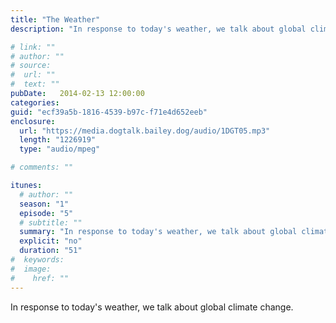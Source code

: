 ```yaml
---
title: "The Weather"
description: "In response to today's weather, we talk about global climate change."

# link: ""
# author: ""
# source:
#  url: ""
#  text: ""
pubDate:   2014-02-13 12:00:00
categories:
guid: "ecf39a5b-1816-4539-b97c-f71e4d652eeb"
enclosure:
  url: "https://media.dogtalk.bailey.dog/audio/1DGT05.mp3"
  length: "1226919"
  type: "audio/mpeg"

# comments: ""

itunes:
  # author: ""
  season: "1"
  episode: "5"
  # subtitle: ""
  summary: "In response to today's weather, we talk about global climate change."
  explicit: "no"
  duration: "51"
#  keywords:
#  image:
#    href: ""
---
```


<p>In response to today's weather, we talk about global climate change.</p>
